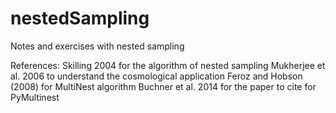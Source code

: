 nestedSampling
==============
Notes and exercises with nested sampling


References: 
	Skilling 2004 for the algorithm of nested sampling
	Mukherjee et al. 2006 to understand the cosmological application
	Feroz and Hobson (2008) for MultiNest algorithm
	Buchner et al. 2014 for the paper to cite for PyMultinest

